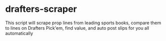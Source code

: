 # drafters-scraper
This script will scrape prop lines from leading sports books, compare them to lines on Drafters Pick'em, find value, and auto post slips for you all automatically
